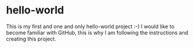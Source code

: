 # hello-world
This is my first and one and only hello-world project :-)
I would like to become familiar with GitHub, this is why I am following the instructions and creating this project.
